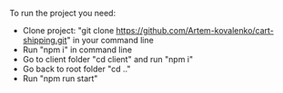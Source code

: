 To run the project you need:
- Clone project: "git clone https://github.com/Artem-kovalenko/cart-shipping.git" in your command line
- Run "npm i" in command line
- Go to client folder "cd client" and run "npm i"
- Go back to root folder "cd .."
- Run "npm run start"
